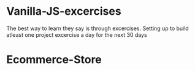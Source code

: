 # Vanilla-JS-excercises

The best way to learn they say is through excercises. Setting up to build atleast one project excercise a day for the next 30 days
# Ecommerce-Store
